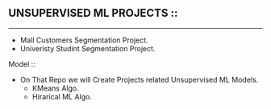 ## UNSUPERVISED ML PROJECTS ::
*********************************

* Mall Customers Segmentation Project.
* Univeristy Studint Segmentation Project.


Model ::
* On That Repo we will Create Projects related Unsupervised ML Models.
  * KMeans Algo.
  * Hirarical ML Algo.
